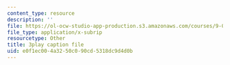 ```yaml
---
content_type: resource
description: ''
file: https://ol-ocw-studio-app-production.s3.amazonaws.com/courses/9-00sc-introduction-to-psychology-fall-2011/e0f1ec004a3250c090cd5318dc9d4d0b_t73rjeOj0eY.vtt
file_type: application/x-subrip
resourcetype: Other
title: 3play caption file
uid: e0f1ec00-4a32-50c0-90cd-5318dc9d4d0b
---
```

